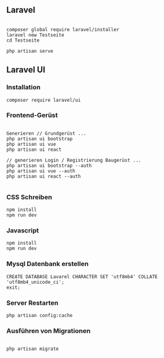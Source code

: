## Laravel

```

composer global require laravel/installer
laravel new Testseite
cd Testseite

php artisan serve

```

## Laravel UI
### Installation
```
composer require laravel/ui
```

### Frontend-Gerüst

```

Generieren // Grundgerüst ... 
php artisan ui bootstrap
php artisan ui vue
php artisan ui react

// generieren Login / Registrierung Baugerüst ... 
php artisan ui bootstrap --auth
php artisan ui vue --auth
php artisan ui react --auth


```
### CSS Schreiben

```
npm install
npm run dev

```

### Javascript

```
npm install
npm run dev

```


### Mysql Datenbank erstellen 

```
CREATE DATABASE Lavarel CHARACTER SET 'utf8mb4' COLLATE 'utf8mb4_unicode_ci';
exit;
```

### Server Restarten

```
php artisan config:cache
```

### Ausführen von Migrationen

```

php artisan migrate

```
